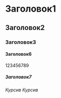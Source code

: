 # Заголовок1

## Заголовок2

### Заголовок3

#### Заголовок6
123456789
##### Заголовок7

*Курсив*
*Курсив*


